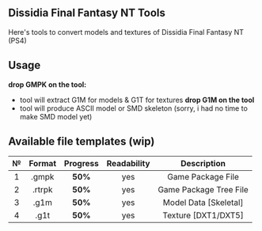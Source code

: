 ## Dissidia Final Fantasy NT Tools
Here's tools to convert models and textures of Dissidia Final Fantasy NT (PS4)


## Usage
**drop GMPK on the tool:**
- tool will extract G1M for models & G1T for textures
**drop G1M on the tool**
- tool will produce ASCII model or SMD skeleton
		(sorry, i had no time to make SMD model yet)
        
## Available file templates (wip)

| № | Format       | Progress     | Readability | Description |
| :---: | :---------: | :----------: | :----------: | :----------: |
| 1 | .gmpk        | **50%**      | yes          | Game Package File |
| 2 | .rtrpk        | **50%**      | yes          | Game Package Tree File |
| 3 | .g1m        | **50%**      | yes          | Model Data [Skeletal] |
| 4 | .g1t        | **50%**      | yes          | Texture [DXT1/DXT5] |
